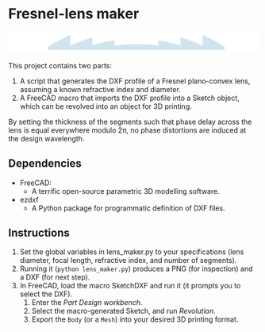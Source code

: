 # Fresnel-lens maker

![Lens profile](lens.png)

This project contains two parts:

  1. A script that generates the DXF profile of a Fresnel plano-convex lens, assuming a known refractive index and diameter.
  2. A FreeCAD macro that imports the DXF profile into a Sketch object, which can be revolved into an object for 3D printing.

By setting the thickness of the segments such that phase delay across the lens is equal everywhere modulo 2π, no phase distortions are induced at the design wavelength.

Dependencies
------------
 - FreeCAD:
   - A terrific open-source parametric 3D modelling software.
 - ezdxf
   - A Python package for programmatic definition of DXF files.

Instructions
------------
  1. Set the global variables in lens_maker.py to your specifications (lens diameter, focal length, refractive index, and number of segments).
  2. Running it (`python lens_maker.py`) produces a PNG (for inspection) and a DXF (for next step).
  3. In FreeCAD, load the macro SketchDXF and run it (it prompts you to select the DXF).
     1. Enter the *Part Design workbench*.
     2. Select the macro-generated Sketch, and run *Revolution*.
     3. Export the `Body` (or a `Mesh`) into your desired 3D printing format.
